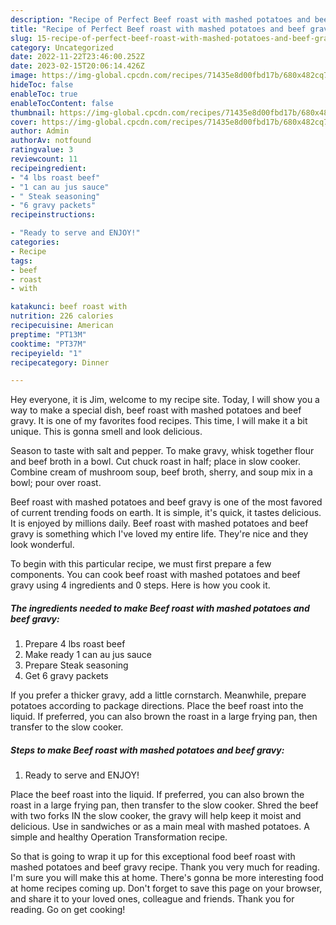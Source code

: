 ```yaml
---
description: "Recipe of Perfect Beef roast with mashed potatoes and beef gravy"
title: "Recipe of Perfect Beef roast with mashed potatoes and beef gravy"
slug: 15-recipe-of-perfect-beef-roast-with-mashed-potatoes-and-beef-gravy
category: Uncategorized
date: 2022-11-22T23:46:00.252Z
date: 2023-02-15T20:06:14.426Z
image: https://img-global.cpcdn.com/recipes/71435e8d00fbd17b/680x482cq70/beef-roast-with-mashed-potatoes-and-beef-gravy-recipe-main-photo.jpg
hideToc: false
enableToc: true
enableTocContent: false
thumbnail: https://img-global.cpcdn.com/recipes/71435e8d00fbd17b/680x482cq70/beef-roast-with-mashed-potatoes-and-beef-gravy-recipe-main-photo.jpg
cover: https://img-global.cpcdn.com/recipes/71435e8d00fbd17b/680x482cq70/beef-roast-with-mashed-potatoes-and-beef-gravy-recipe-main-photo.jpg
author: Admin
authorAv: notfound
ratingvalue: 3
reviewcount: 11
recipeingredient:
- "4 lbs roast beef"
- "1 can au jus sauce"
- " Steak seasoning"
- "6 gravy packets"
recipeinstructions:

- "Ready to serve and ENJOY!"
categories:
- Recipe
tags:
- beef
- roast
- with

katakunci: beef roast with 
nutrition: 226 calories
recipecuisine: American
preptime: "PT13M"
cooktime: "PT37M"
recipeyield: "1"
recipecategory: Dinner

---
```



Hey everyone, it is Jim, welcome to my recipe site. Today, I will show you a way to make a special dish, beef roast with mashed potatoes and beef gravy. It is one of my favorites food recipes. This time, I will make it a bit unique. This is gonna smell and look delicious.

Season to taste with salt and pepper. To make gravy, whisk together flour and beef broth in a bowl. Cut chuck roast in half; place in slow cooker. Combine cream of mushroom soup, beef broth, sherry, and soup mix in a bowl; pour over roast.

Beef roast with mashed potatoes and beef gravy is one of the most favored of current trending foods on earth. It is simple, it's quick, it tastes delicious. It is enjoyed by millions daily. Beef roast with mashed potatoes and beef gravy is something which I've loved my entire life. They're nice and they look wonderful.


To begin with this particular recipe, we must first prepare a few components. You can cook beef roast with mashed potatoes and beef gravy using 4 ingredients and 0 steps. Here is how you cook it.

<!--inarticleads1-->

##### The ingredients needed to make Beef roast with mashed potatoes and beef gravy:

1. Prepare 4 lbs roast beef
1. Make ready 1 can au jus sauce
1. Prepare  Steak seasoning
1. Get 6 gravy packets


If you prefer a thicker gravy, add a little cornstarch. Meanwhile, prepare potatoes according to package directions. Place the beef roast into the liquid. If preferred, you can also brown the roast in a large frying pan, then transfer to the slow cooker. 

<!--inarticleads2-->

##### Steps to make Beef roast with mashed potatoes and beef gravy:


1. Ready to serve and ENJOY!

Place the beef roast into the liquid. If preferred, you can also brown the roast in a large frying pan, then transfer to the slow cooker. Shred the beef with two forks IN the slow cooker, the gravy will help keep it moist and delicious. Use in sandwiches or as a main meal with mashed potatoes. A simple and healthy Operation Transformation recipe. 

So that is going to wrap it up for this exceptional food beef roast with mashed potatoes and beef gravy recipe. Thank you very much for reading. I'm sure you will make this at home. There's gonna be more interesting food at home recipes coming up. Don't forget to save this page on your browser, and share it to your loved ones, colleague and friends. Thank you for reading. Go on get cooking!
